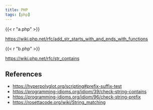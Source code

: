 ```yaml
---
title: PHP
tags: [php]
---
```


{{< r "a.php" >}}

<https://wiki.php.net/rfc/add_str_starts_with_and_ends_with_functions>

{{< r "b.php" >}}

<https://wiki.php.net/rfc/str_contains>

## References

- <https://hyperpolyglot.org/scripting#prefix-suffix-test>
- <https://programming-idioms.org/idiom/39/check-string-contains>
- <https://programming-idioms.org/idiom/96/check-string-prefix>
- <https://rosettacode.org/wiki/String_matching>
